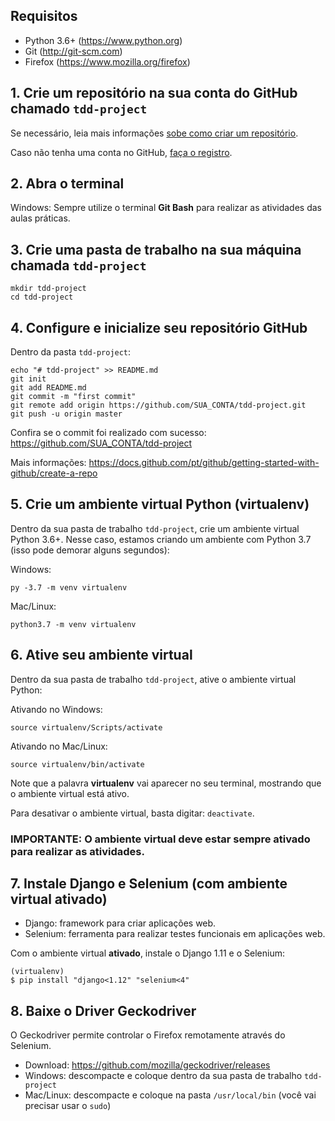 ## Requisitos
- Python 3.6+ (https://www.python.org)
- Git (http://git-scm.com)
- Firefox (https://www.mozilla.org/firefox)


## 1. Crie um repositório na sua conta do GitHub chamado ``tdd-project``

Se necessário, leia mais informações [sobe como criar um repositório](https://help.github.com/pt/github/getting-started-with-github/create-a-repo).

Caso não tenha uma conta no GitHub, [faça o registro](https://help.github.com/pt/github/getting-started-with-github/signing-up-for-github).

## 2. Abra o terminal

Windows: Sempre utilize o terminal **Git Bash** para realizar as atividades das aulas práticas.

## 3. Crie uma pasta de trabalho na sua máquina chamada ``tdd-project``

```console
mkdir tdd-project
cd tdd-project
```

## 4. Configure e inicialize seu repositório GitHub

Dentro da pasta `tdd-project`:

```console
echo "# tdd-project" >> README.md
git init
git add README.md
git commit -m "first commit"
git remote add origin https://github.com/SUA_CONTA/tdd-project.git
git push -u origin master
```

Confira se o commit foi realizado com sucesso: https://github.com/SUA_CONTA/tdd-project

Mais informações: https://docs.github.com/pt/github/getting-started-with-github/create-a-repo

## 5. Crie um ambiente virtual Python (virtualenv)

Dentro da sua pasta de trabalho `tdd-project`, crie um ambiente virtual Python 3.6+.
Nesse caso, estamos criando um ambiente com Python 3.7 (isso pode demorar alguns segundos):

Windows:
```console
py -3.7 -m venv virtualenv
```

Mac/Linux:
```console
python3.7 -m venv virtualenv
```

## 6. Ative seu ambiente virtual

Dentro da sua pasta de trabalho `tdd-project`, ative o ambiente virtual Python:

Ativando no Windows:

```console
source virtualenv/Scripts/activate
```

Ativando no Mac/Linux:

```console
source virtualenv/bin/activate
```

Note que a palavra **virtualenv** vai aparecer no seu terminal, mostrando que o ambiente virtual está ativo.

Para desativar o ambiente virtual, basta digitar: `deactivate`.

### IMPORTANTE: O ambiente virtual deve estar sempre ativado para realizar as atividades.

## 7. Instale Django e Selenium (com ambiente virtual ativado)

- Django: framework para criar aplicações web.
- Selenium: ferramenta para realizar testes funcionais em aplicações web.

Com o ambiente virtual **ativado**, instale o Django 1.11 e o Selenium:

```console
(virtualenv)
$ pip install "django<1.12" "selenium<4"
```

## 8. Baixe o Driver Geckodriver

O Geckodriver permite controlar o Firefox remotamente através do Selenium.

- Download: https://github.com/mozilla/geckodriver/releases
- Windows: descompacte e coloque dentro da sua pasta de trabalho `tdd-project`
- Mac/Linux: descompacte e coloque na pasta `/usr/local/bin` (você vai precisar usar o `sudo`) 
